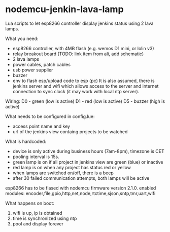 # nodemcu-jenkin-lava-lamp
Lua scripts to let esp8266 controller display jenkins status using 2 lava lamps.

What you need:
- esp8266 controller, with 4MB flash (e.g. wemos D1 mini, or lolin v3)
- relay breakout board (TODO: link item from ali, add schematic)
- 2 lava lamps
- power cables, patch cables
- usb power supplier
- buzzer
- env to flash esp/upload code to esp (pc)
It is also assumed, there is jenkins server and wifi which allows access to the server and
internet connection to sync clock (it may work with local ntp server).

Wiring:
D0 - green (low is active)
D1 - red   (low is active)
D5 - buzzer (high is active)

What needs to be configured in config.lue:
- access point name and key
- url of the jenkins view containg projects to be watched

What is hardcoded:
- device is only active during business hours (7am-8pm), timezone is CET
- pooling interval is 15s.
- green lamp is on if all project in jenkins view are green (blue) or inactive
- red lamp is on when any project has status red or yellow
- when lamps are switched on/off, there is a beep
- after 30 failed communication attempts, both lamps will be active

esp8266 has to be flased with nodemcu firmware version 2.1.0.
enabled modules: encoder,file,gpio,http,net,node,rtctime,sjson,sntp,tmr,uart,wifi

What happens on boot:
1. wifi is up, ip is obtained
2. time is synchronized using ntp
3. pool and display forever
